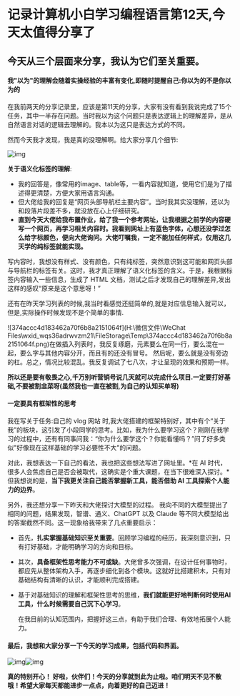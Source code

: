 # 记录计算机小白学习编程语言第12天,今天太值得分享了

## 今天从三个层面来分享，我认为它们至关重要。

#### 我"以为"的理解会随着实操经验的丰富有变化,即随时提醒自己:你以为的不是你以为的

在我前两天的分享记录里，应该是第11天的分享，大家有没有看到我说完成了15个任务，其中一半存在问题。当时我以为这个问题只是表达逻辑上的理解差异，是从自然语言对话的逻辑去理解的。我本以为这只是表达方式的不同。

然而今天我才发现，我是真的没理解啊。给大家分享几个细节:

![img](https://ali-bj2-oss-get-notes-prod.oss-accelerate.aliyuncs.com/get_notes_img%2F202501222044%2Fgetnotes_img_19e43a0c0000cc54.png?Expires=1746189872&OSSAccessKeyId=LTAI5t6kUibt8AreBbAbqYr3&Signature=4twm%2FLJtidnGn2PSJ70DEdxhrdQ%3D)

**关于语义化标签的理解**:

- 我的回答是，像常用的image、table等，一看内容就知道，使用它们是为了描述得更清楚，方便大家用语言沟通。
- 但大佬给我的回复是“网页头部导航栏主要内容”。当时我其实没理解，还以为和段落片段差不多，就没放在心上仔细研究。
- **直到今天大佬给我布置作业，给了我一个参考网址，让我根据之前学的内容硬写一个网页，再学习相关内容时。我看到网址上有蓝色字体，心想还没学过怎么给字标颜色，便向大佬询问。大佬叮嘱我，一定不能加任何样式，仅用这几天学的纯标签就能实现。**

写内容时，我想没有样式、没有颜色，只有纯标签，突然意识到这可能和网页头部与导航栏的标签有关。这时，我才真正理解了语义化标签的含义。于是，我根据标签内容输入一些信息，生成了 HTML 文档，测试之后才发现自己的理解差异,发出这样的感叹“原来是这个意思呀！”

还有在昨天学习列表的时候,我当时看感觉还挺简单的,就是对应信息输入就可以，但是,实际操作时候发现不是个简单的事情.

![374accc4d183462a70f6b8a2151064f](H:\微信文件\WeChat Files\wxid_wqs36adrwvzm21\FileStorage\Temp\374accc4d183462a70f6b8a2151064f.png)在做插入列表时，我反复琢磨，元素要么在同一行，要么混在一起，要么字与其他内容分开，而且有的还没有冒号。 然后呢，要么就是没有旁边的杠。总之，情况比较混乱。我反复调试了七八次，才让呈现的效果和预期一样。

**所以还是要有敬畏之心,千万别听营销号说几天就可以完成什么项目.一定要打好基础,不要被割韭菜呀(虽然我也一直在被割,为自己的认知买单呀)**

#### 一定要具有框架性的思考

我在写关于任务:自己的 vlog 网站 时,我大佬搭建的框架特别好，其中有个“关于我”的板块，这引发了小段同学的思考。比如，我为什么要学习这个？刚刚在我学习的过程中，还有有同事问我：“你为什么要学这个？你能看懂吗？”问了好多类似"好像现在这样基础的学习必要性不大"的问题。

对此，我想表达一下自己的看法，我也把这些想法写进了网址里。*在 AI 时代，很多人会焦虑自己是否会被取代，这确实是个重大课题，在当下很难深入探讨。*但我想说的是，**当下我更关注自己能否掌握新工具，能否借助 AI 工具探索个人能力的边界**。

另外，我还想分享一下昨天和大佬探讨大模型的过程。 我向不同的大模型提出了相同的问题，结果发现，智谱、通义、ChatGPT 以及 Claude 等不同大模型给出的答案截然不同。这一现象给我带来了几点重要启示：

- 首先，**扎实掌握基础知识至关重要**。回顾学习编程的经历，我深刻意识到，只有打好基础，才能明确学习的方向和目标。

- 其次，**具备框架性思考能力不可或缺**。大佬曾多次强调，在设计任何事物时，都应先从整体架构入手，再逐步细化到各个模块。这就好比搭建积木，只有对基础结构有清晰的认识，才能顺利完成搭建。

- 基于对基础知识的理解和框架性思考的思维，**我们就能更好地判断何时使用AI工具，什么时候需要自己沉下心学习**。

  在我目前的认知范围内，把握好这三点，有助于我们合理、有效地拓展个人能力。

#### 最后，我想和大家分享一下今天的学习成果，包括代码和界面。

![img](https://ali-bj2-oss-get-notes-prod.oss-accelerate.aliyuncs.com/get_notes_img%2F202501222101%2Fgetnotes_img_19e43b11c0081568.png?Expires=1746190919&OSSAccessKeyId=LTAI5t6kUibt8AreBbAbqYr3&Signature=QrA8vRK%2B%2FfH0Ni33HU0fmC3PhSw%3D)![img](https://ali-bj2-oss-get-notes-prod.oss-accelerate.aliyuncs.com/get_notes_img%2F202501222103%2Fgetnotes_img_19e43b214000cc54.png?Expires=1746190981&OSSAccessKeyId=LTAI5t6kUibt8AreBbAbqYr3&Signature=qSgKGW9L9TEYCtmh3pC%2B%2Bvw2ykA%3D)

**真的特别开心！ 好啦，伙伴们！今天的分享就到此为止啦。咱们明天不见不散哦！希望大家每天都能进步一点点，向着更好的自己迈进！**